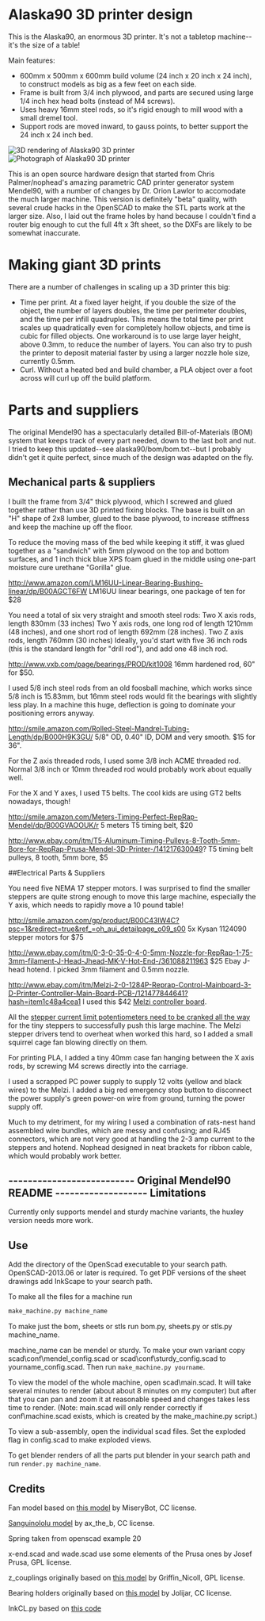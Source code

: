 # Alaska90 3D printer design
This is the Alaska90, an enormous 3D printer.  It's not a tabletop machine--it's the size of a table!

Main features:
* 600mm x 500mm x 600mm build volume (24 inch x 20 inch x 24 inch), to construct models as big as a few feet on each side.
* Frame is built from 3/4 inch plywood, and parts are secured using large 1/4 inch hex head bolts (instead of M4 screws).
* Uses heavy 16mm steel rods, so it's rigid enough to mill wood with a small dremel tool.
* Support rods are moved inward, to gauss points, to better support the 24 inch x 24 inch bed.


![3D rendering of Alaska90 3D printer](blob/master/alaska90_fullview.png)
![Photograph of Alaska90 3D printer](blob/master/alaska90_photo.jpg)


This is an open source hardware design that started from Chris Palmer/nophead's amazing parametric CAD printer generator system Mendel90, with a number of changes by Dr. Orion Lawlor to accomodate the much larger machine.  This version is definitely "beta" quality, with several crude hacks in the OpenSCAD to make the STL parts work at the larger size.  Also, I laid out the frame holes by hand because I couldn't find a router big enough to cut the full 4ft x 3ft sheet, so the DXFs are likely to be somewhat inaccurate.



# Making giant 3D prints

There are a number of challenges in scaling up a 3D printer this big:

* Time per print.  At a fixed layer height, if you double the size of the object, the number of layers doubles, the time per perimeter doubles, and the time per infill quadruples.  This means the total time per print scales up quadratically even for completely hollow objects, and time is cubic for filled objects.  One workaround is to use large layer height, above 0.3mm, to reduce the number of layers.  You can also try to push the printer to deposit material faster by using a larger nozzle hole size, currently 0.5mm.
* Curl.  Without a heated bed and build chamber, a PLA object over a foot across will curl up off the build platform.


# Parts and suppliers

The original Mendel90 has a spectacularly detailed Bill-of-Materials (BOM) system that keeps track of every part needed, down to the last bolt and nut.  I tried to keep this updated--see alaska90/bom/bom.txt--but I probably didn't get it quite perfect, since much of the design was adapted on the fly.


## Mechanical parts & suppliers

I built the frame from 3/4" thick plywood, which I screwed and glued together rather than use 3D printed fixing blocks.  The base is built on an "H" shape of 2x8 lumber, glued to the base plywood, to increase stiffness and keep the machine up off the floor.

To reduce the moving mass of the bed while keeping it stiff, it was glued together as a "sandwich" with 5mm plywood on the top and bottom surfaces, and 1 inch thick blue XPS foam glued in the middle using one-part moisture cure urethane "Gorilla" glue.


http://www.amazon.com/LM16UU-Linear-Bearing-Bushing-linear/dp/B00AGCT6FW
	LM16UU linear bearings, one package of ten for $28

You need a total of six very straight and smooth steel rods:
	Two X axis rods, length 830mm (33 inches)
	Two Y axis rods, one long rod of length 1210mm (48 inches), and one short rod of length 692mm (28 inches).
	Two Z axis rods, length 760mm (30 inches)
Ideally, you'd start with five 36 inch rods (this is the standard length for "drill rod"), and add one 48 inch rod.

http://www.vxb.com/page/bearings/PROD/kit1008
	16mm hardened rod, 60" for $50.

I used 5/8 inch steel rods from an old foosball machine, which works since 5/8 inch is 15.83mm, but 16mm steel rods would fit the bearings with slightly less play.  In a machine this huge, deflection is going to dominate your positioning errors anyway.

http://smile.amazon.com/Rolled-Steel-Mandrel-Tubing-Length/dp/B000H9K3GU/
	5/8" OD, 0.40" ID, DOM and very smooth.  $15 for 36".


For the Z axis threaded rods, I used some 3/8 inch ACME threaded rod.  Normal 3/8 inch or 10mm threaded rod would probably work about equally well.

For the X and Y axes, I used T5 belts.  The cool kids are using GT2 belts nowadays, though!

http://smile.amazon.com/Meters-Timing-Perfect-RepRap-Mendel/dp/B00GVAOOUK/r
	5 meters T5 timing belt, $20

http://www.ebay.com/itm/T5-Aluminum-Timing-Pulleys-8-Tooth-5mm-Bore-for-RepRap-Prusa-Mendel-3D-Printer-/141217630049?
	T5 timing belt pulleys, 8 tooth, 5mm bore, $5


##Electrical Parts & Suppliers

You need five NEMA 17 stepper motors.  I was surprised to find the smaller steppers are quite strong enough to move this large machine, especially the Y axis, which needs to rapidly move a 10 pound table!

http://smile.amazon.com/gp/product/B00C43IW4C?psc=1&redirect=true&ref_=oh_aui_detailpage_o09_s00
	5x Kysan 1124090 stepper motors for $75

http://www.ebay.com/itm/0-3-0-35-0-4-0-5mm-Nozzle-for-RepRap-1-75-3mm-filament-J-Head-Jhead-MK-V-Hot-End-/361088211963
	$25 Ebay J-head hotend.  I picked 3mm filament and 0.5mm nozzle.

http://www.ebay.com/itm/Melzi-2-0-1284P-Reprap-Control-Mainboard-3-D-Printer-Controller-Main-Board-PCB-/121477844641?hash=item1c48a4cea1
	I used this $42 [Melzi controller board](http://reprap.org/wiki/Melzi).  
	
All the [stepper current limit potentiometers need to be cranked all the way](http://reprap.org/wiki/RepRapPro_Setting_Motor_Currents) for the tiny steppers to successfully push this large machine.  The Melzi stepper drivers tend to overheat when worked this hard, so I added a small squirrel cage fan blowing directly on them.

For printing PLA, I added a tiny 40mm case fan hanging between the X axis rods, by screwing M4 screws directly into the carriage.

I used a scrapped PC power supply to supply 12 volts (yellow and black wires) to the Melzi.  I added a big red emergency stop button to disconnect the power supply's green power-on wire from ground, turning the power supply off.

Much to my detriment, for my wiring I used a combination of rats-nest hand assembled wire bundles, which are messy and confusing; and RJ45 connectors, which are not very good at handling the 2-3 amp current to the steppers and hotend.  Nophead designed in neat brackets for ribbon cable, which would probably work better.



-------------------------- Original Mendel90 README -------------------
Limitations
-----------
Currently only supports mendel and sturdy machine variants, the huxley version needs more work.

Use
---
Add the directory of the OpenScad executable to your search path. OpenSCAD-2013.06 or later is required.
To get PDF versions of the sheet drawings add InkScape to your search path.

To make all the files for a machine run
```python
make_machine.py machine_name
```

To make just the bom, sheets or stls run bom.py, sheets.py or stls.py machine\_name.

machine\_name can be mendel or sturdy. To make your own variant copy scad\conf\mendel\_config.scad or scad\conf\sturdy\_config.scad to yourname\_config.scad.  Then run `make_machine.py yourname`.

To view the model of the whole machine, open scad\main.scad. It will take several minutes to render (about about 8 minutes on my computer) but after that you can pan and zoom it at reasonable speed and changes takes less time to render.  (Note: main.scad will only render correctly if conf\machine.scad exists, which is created by the make_machine.py script.)

To view a sub-assembly, open the individual scad files. Set the exploded flag in config.scad to make exploded views.

To get blender renders of all the parts put blender in your search path and run `render.py machine_name`.

Credits
-------
Fan model based on [this model](http://www.thingiverse.com/thing:8063) by MiseryBot, CC license.

[Sanguinololu model](http://www.thingiverse.com/thing:18606) by ax\_the\_b, CC license.

Spring taken from openscad example 20

x-end.scad and wade.scad use some elements of the Prusa ones by Josef Prusa, GPL license.

z_couplings originally based on [this model](http://www.thingiverse.com/thing:7153) by Griffin_Nicoll, GPL license.

Bearing holders originally based on [this model](http://www.thingiverse.com/thing:7755) by Jolijar, CC license.

InkCL.py based on [this code](http://kaioa.com/node/42)
